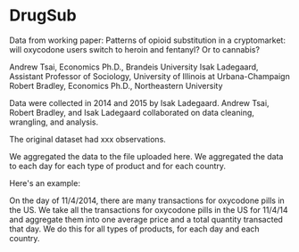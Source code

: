 # DrugSub

Data from working paper: Patterns of opioid substitution in a cryptomarket: will oxycodone users switch to heroin and fentanyl? Or to cannabis?

Andrew Tsai, Economics Ph.D., Brandeis University 
Isak Ladegaard, Assistant Professor of Sociology, University of Illinois at Urbana-Champaign 
Robert Bradley, Economics Ph.D., Northeastern University

Data were collected in 2014 and 2015 by Isak Ladegaard. Andrew Tsai, Robert Bradley, and Isak Ladegaard collaborated on data cleaning, wrangling, and analysis.

The original dataset had xxx observations.

We aggregated the data to the file uploaded here. We aggregated the data to each day for each type of product and for each country.  

Here's an example:

On the day of 11/4/2014, there are many transactions for oxycodone pills in the US.  We take all the transactions for oxycodone pills in the US for 11/4/14 and aggregate them into one average price and a total quantity transacted that day.  We do this for all types of products, for each day and each country.
